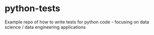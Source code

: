 # python-tests
Example repo of how to write tests for python code - focusing on data science / data engineering applications
